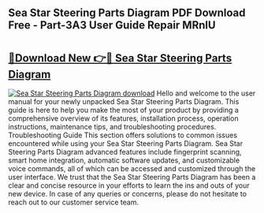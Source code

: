 ## Sea Star Steering Parts Diagram PDF Download Free - Part-3A3 User Guide Repair MRnlU

# <h2><a href="http://dftgwlm.blite.top/?on=Sea+Star+Steering+Parts+Diagram">🔗Download New 👉🔴 Sea Star Steering Parts Diagram</a></h2>

[![Sea Star Steering Parts Diagram download](https://i.imgur.com/lujVjoI.png)](http://dftgwlm.blite.top/?on=Sea+Star+Steering+Parts+Diagram)
Hello and welcome to the user manual for your newly unpacked Sea Star Steering Parts Diagram. This guide is here to help you make the most of your product by providing a comprehensive overview of its features, installation process, operation instructions, maintenance tips, and troubleshooting procedures. Troubleshooting Guide This section offers solutions to common issues encountered while using your Sea Star Steering Parts Diagram. Sea Star Steering Parts Diagram advanced features include fingerprint scanning, smart home integration, automatic software updates, and customizable voice commands, all of which can be accessed and customized through the user interface. We trust that the Sea Star Steering Parts Diagram has been a clear and concise resource in your efforts to learn the ins and outs of your new device. In case of any queries or concerns, please do not hesitate to reach out to our customer service team.
